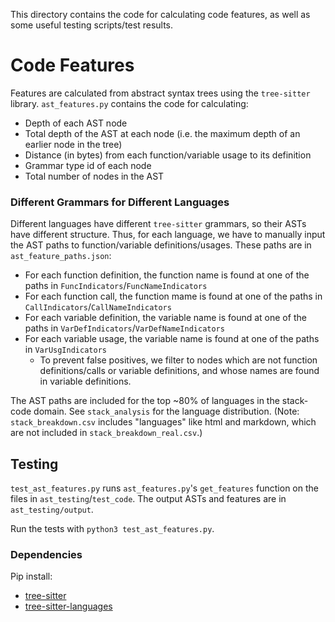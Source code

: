 This directory contains the code for calculating code features, as well as some useful testing scripts/test results.

# Code Features

Features are calculated from abstract syntax trees using the `tree-sitter` library. `ast_features.py` contains the code for calculating:
- Depth of each AST node
- Total depth of the AST at each node (i.e. the maximum depth of an earlier node in the tree)
- Distance (in bytes) from each function/variable usage to its definition
- Grammar type id of each node
- Total number of nodes in the AST

### Different Grammars for Different Languages

Different languages have different `tree-sitter` grammars, so their ASTs have different structure. Thus, for each language, we have to manually input the 
AST paths to function/variable definitions/usages. These paths are in `ast_feature_paths.json`:
- For each function definition, the function name is found at one of the paths in `FuncIndicators`/`FuncNameIndicators`
- For each function call, the function mame is found at one of the paths in `CallIndicators`/`CallNameIndicators`
- For each variable definition, the variable name is found at one of the paths in `VarDefIndicators`/`VarDefNameIndicators`
- For each variable usage, the variable name is found at one of the paths in `VarUsgIndicators`
    - To prevent false positives, we filter to nodes which are not function definitions/calls or variable definitions, and whose names are found in variable definitions.

The AST paths are included for the top ~80% of languages in the stack-code domain. See `stack_analysis` for the language distribution. (Note: `stack_breakdown.csv` includes "languages" like html and markdown, which are not included in `stack_breakdown_real.csv`.)

## Testing

`test_ast_features.py` runs `ast_features.py`'s `get_features` function on the files in `ast_testing`/`test_code`. The output ASTs and features are in `ast_testing/output`.

Run the tests with `python3 test_ast_features.py`.

### Dependencies

Pip install:
- [tree-sitter](https://github.com/tree-sitter/py-tree-sitter)
- [tree-sitter-languages](https://github.com/grantjenks/py-tree-sitter-languages)
